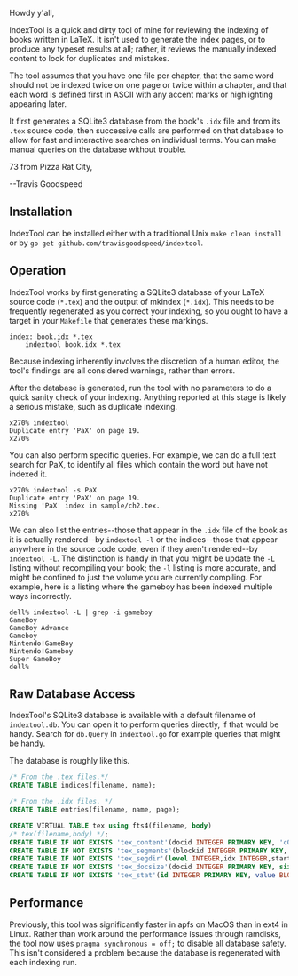 
Howdy y'all,

IndexTool is a quick and dirty tool of mine for reviewing the indexing
of books written in LaTeX.  It isn't used to generate the index pages,
or to produce any typeset results at all; rather, it reviews the
manually indexed content to look for duplicates and mistakes.

The tool assumes that you have one file per chapter, that the same
word should not be indexed twice on one page or twice within a
chapter, and that each word is defined first in ASCII with any accent
marks or highlighting appearing later.

It first generates a SQLite3 database from the book's `.idx` file and
from its `.tex` source code, then successive calls are performed on
that database to allow for fast and interactive searches on individual
terms.  You can make manual queries on the database without trouble.

73 from Pizza Rat City,

--Travis Goodspeed


## Installation

IndexTool can be installed either with a traditional Unix `make clean
install` or by `go get github.com/travisgoodspeed/indextool`.

## Operation

IndexTool works by first generating a SQLite3 database of your LaTeX
source code (`*.tex`) and the output of mkindex (`*.idx`).  This needs
to be frequently regenerated as you correct your indexing, so you
ought to have a target in your `Makefile` that generates these markings.

```
index: book.idx *.tex
	indextool book.idx *.tex
```

Because indexing inherently involves the discretion of a human editor,
the tool's findings are all considered warnings, rather than errors.

After the database is generated, run the tool with no parameters to do
a quick sanity check of your indexing.  Anything reported at this
stage is likely a serious mistake, such as duplicate indexing.

```
x270% indextool
Duplicate entry 'PaX' on page 19.
x270%
```

You can also perform specific queries.  For example, we can do a full
text search for PaX, to identify all files which contain the word but
have not indexed it.

```
x270% indextool -s PaX
Duplicate entry 'PaX' on page 19.
Missing 'PaX' index in sample/ch2.tex.
x270% 
```

We can also list the entries--those that appear in the `.idx` file of
the book as it is actually rendered--by `indextool -l` or the
indices--those that appear anywhere in the source code code, even if
they aren't rendered--by `indextool -L`.  The distinction is handy in
that you might be update the `-L` listing without recompiling your
book; the `-l` listing is more accurate, and might be confined to just
the volume you are currently compiling.  For example, here is a listing
where the gameboy has been indexed multiple ways incorrectly.

```
dell% indextool -L | grep -i gameboy
GameBoy
GameBoy Advance
Gameboy
Nintendo!GameBoy
Nintendo!Gameboy
Super GameBoy
dell% 
```

## Raw Database Access

IndexTool's SQLite3 database is available with a default filename of
`indextool.db`.  You can open it to perform queries directly, if that
would be handy.  Search for `db.Query` in `indextool.go` for example
queries that might be handy.

The database is roughly like this.

```sql
/* From the .tex files.*/
CREATE TABLE indices(filename, name);

/* From the .idx files. */
CREATE TABLE entries(filename, name, page);

CREATE VIRTUAL TABLE tex using fts4(filename, body)
/* tex(filename,body) */;
CREATE TABLE IF NOT EXISTS 'tex_content'(docid INTEGER PRIMARY KEY, 'c0filename', 'c1body');
CREATE TABLE IF NOT EXISTS 'tex_segments'(blockid INTEGER PRIMARY KEY, block BLOB);
CREATE TABLE IF NOT EXISTS 'tex_segdir'(level INTEGER,idx INTEGER,start_block INTEGER,leaves_end_block INTEGER,end_block INTEGER,root BLOB,PRIMARY KEY(level, idx));
CREATE TABLE IF NOT EXISTS 'tex_docsize'(docid INTEGER PRIMARY KEY, size BLOB);
CREATE TABLE IF NOT EXISTS 'tex_stat'(id INTEGER PRIMARY KEY, value BLOB);
```


## Performance

Previously, this tool was significantly faster in apfs on MacOS than
in ext4 in Linux.  Rather than work around the performance issues
through ramdisks, the tool now uses `pragma synchronous = off;` to
disable all database safety.  This isn't considered a problem because
the database is regenerated with each indexing run.

